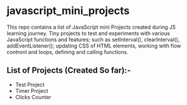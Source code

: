 # javascript_mini_projects
This repo contains a list of JavaScript mini Projects created during JS learning journey. Tiny projects to test and experiments with various JavaScript functions and features; such as setInterval(), clearInterval(), addEventListener(); updating CSS of HTML elements, working with flow contronl and loops, defining and calling functions.

## List of Projects (Created So far):-
  + Test Project
  + Timer Project
  + Clicks Counter

